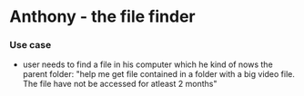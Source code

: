# Anthony - the file finder
### Use case
* user needs to find a file in his computer which he kind of nows the parent folder:
"help me get file contained in a folder with a big video file. The file have not be accessed for atleast 2 months"

